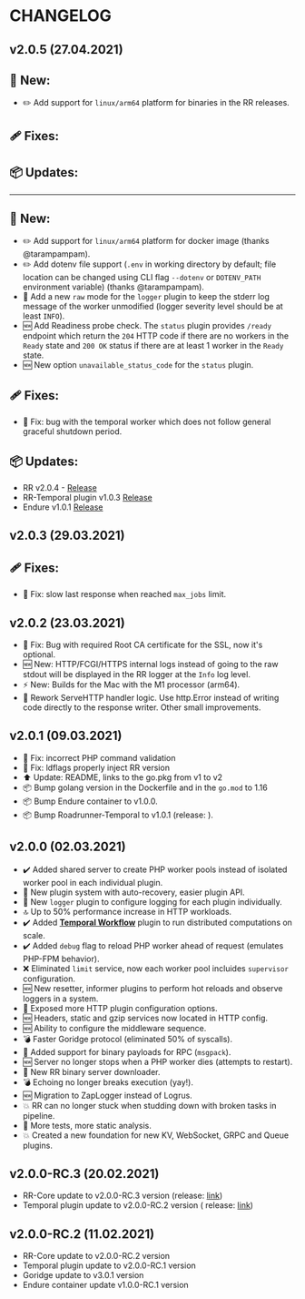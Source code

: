CHANGELOG
=========

v2.0.5 (27.04.2021)
-------------------

## 👀 New:

- ✏️ Add support for `linux/arm64` platform for binaries in the RR releases.

## 🩹 Fixes:


## 📦 Updates:


-------------------

## 👀 New:

- ✏️ Add support for `linux/arm64` platform for docker image (thanks @tarampampam).
- ✏️ Add dotenv file support (`.env` in working directory by default; file location can be changed using CLI
  flag `--dotenv` or `DOTENV_PATH` environment variable) (thanks @tarampampam).
- 📜 Add a new `raw` mode for the `logger` plugin to keep the stderr log message of the worker unmodified (logger
  severity level should be at least `INFO`).
- 🆕 Add Readiness probe check. The `status` plugin provides `/ready` endpoint which return the `204` HTTP code if there
  are no workers in the `Ready` state and `200 OK` status if there are at least 1 worker in the `Ready` state.
- 🆕 New option `unavailable_status_code` for the `status` plugin.

## 🩹 Fixes:

- 🐛 Fix: bug with the temporal worker which does not follow general graceful shutdown period.

## 📦 Updates:

- RR v2.0.4 - [Release](https://github.com/spiral/roadrunner/releases/tag/v2.0.4)
- RR-Temporal plugin v1.0.3 [Release](https://github.com/temporalio/roadrunner-temporal/releases/tag/v1.0.3)
- Endure v1.0.1 [Release](https://github.com/spiral/endure/releases/tag/v1.0.1)

v2.0.3 (29.03.2021)
-------------------

## 🩹 Fixes:

- 🐛 Fix: slow last response when reached `max_jobs` limit.

v2.0.2 (23.03.2021)
-------------------

- 🐛 Fix: Bug with required Root CA certificate for the SSL, now it's optional.
- 🆕 New: HTTP/FCGI/HTTPS internal logs instead of going to the raw stdout will be displayed in the RR logger at
  the `Info` log level.
- ⚡ New: Builds for the Mac with the M1 processor (arm64).
- 👷 Rework ServeHTTP handler logic. Use http.Error instead of writing code directly to the response writer. Other small
  improvements.

v2.0.1 (09.03.2021)
-------------------

- 🐛 Fix: incorrect PHP command validation
- 🐛 Fix: ldflags properly inject RR version
- ⬆️ Update: README, links to the go.pkg from v1 to v2
- 📦 Bump golang version in the Dockerfile and in the `go.mod` to 1.16
- 📦 Bump Endure container to v1.0.0.
- 📦 Bump Roadrunner-Temporal to v1.0.1 (release: ).

v2.0.0 (02.03.2021)
-------------------

- ✔️ Added shared server to create PHP worker pools instead of isolated worker pool in each individual plugin.
- 🧟 New plugin system with auto-recovery, easier plugin API.
- 📜 New `logger` plugin to configure logging for each plugin individually.
- 🔝 Up to 50% performance increase in HTTP workloads.
- ✔️ Added **[Temporal Workflow](https://temporal.io)** plugin to run distributed computations on scale.
- ✔️ Added `debug` flag to reload PHP worker ahead of request (emulates PHP-FPM behavior).
- ❌ Eliminated `limit` service, now each worker pool incluides `supervisor` configuration.
- 🆕 New resetter, informer plugins to perform hot reloads and observe loggers in a system.
- 💫 Exposed more HTTP plugin configuration options.
- 🆕 Headers, static and gzip services now located in HTTP config.
- 🆕 Ability to configure the middleware sequence.
- 💣 Faster Goridge protocol (eliminated 50% of syscalls).
- 💾 Added support for binary payloads for RPC (`msgpack`).
- 🆕 Server no longer stops when a PHP worker dies (attempts to restart).
- 💾 New RR binary server downloader.
- 💣 Echoing no longer breaks execution (yay!).
- 🆕 Migration to ZapLogger instead of Logrus.
- 💥 RR can no longer stuck when studding down with broken tasks in pipeline.
- 🧪 More tests, more static analysis.
- 💥 Created a new foundation for new KV, WebSocket, GRPC and Queue plugins.

v2.0.0-RC.3 (20.02.2021)
-------------------

- RR-Core update to v2.0.0-RC.3 version (release: [link](https://github.com/spiral/roadrunner/releases/tag/v2.0.0-RC.3))
- Temporal plugin update to v2.0.0-RC.2 version (
  release: [link](https://github.com/temporalio/roadrunner-temporal/releases/tag/v1.0.0-RC.2))

v2.0.0-RC.2 (11.02.2021)
-------------------

- RR-Core update to v2.0.0-RC.2 version
- Temporal plugin update to v2.0.0-RC.1 version
- Goridge update to v3.0.1 version
- Endure container update v1.0.0-RC.1 version
